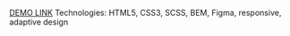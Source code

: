 [DEMO LINK](https://<your_account>.github.io/layout_dia/)
Technologies: HTML5, CSS3, SCSS, BEM, Figma, responsive, adaptive design
